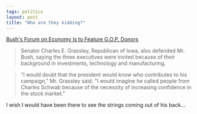 ```yaml
---
tags: politics
layout: post
title: "Who are they kidding?"
---
```




<a href="http://www.nytimes.com/2002/08/09/politics/09BUSH.html">Bush's Forum on Economy Is to Feature G.O.P. Donors</a><br>
<blockquote>Senator Charles E. Grassley, Republican of Iowa, also defended Mr. Bush, saying the three executives were invited because of their background in investments, technology and manufacturing.</blockquote>

<p><blockquote>"I would doubt that the president would know who contributes to his campaign," Mr. Grassley said. "I would imagine he called people from Charles Schwab because of the necessity of increasing confidence in the stock market."</blockquote>

<p>I wish I would have been there to see the strings coming out of his back...</p>

<p>



